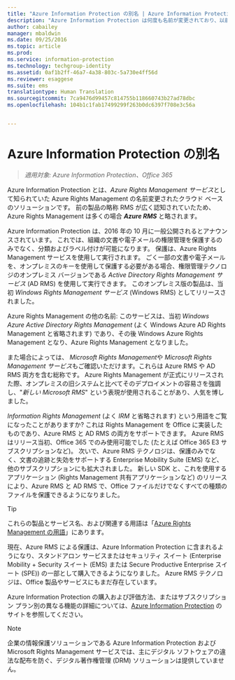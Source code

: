 ```yaml
---
title: "Azure Information Protection の別名 | Azure Information Protection"
description: "Azure Information Protection は何度も名前が変更されており、以前の名前で知られている可能性があります。"
author: cabailey
manager: mbaldwin
ms.date: 09/25/2016
ms.topic: article
ms.prod: 
ms.service: information-protection
ms.technology: techgroup-identity
ms.assetid: 0af1b2ff-46a7-4a38-803c-5a730e4ff56d
ms.reviewer: esaggese
ms.suite: ems
translationtype: Human Translation
ms.sourcegitcommit: 7ca9476d99457c814755b118660743b27ad78dbc
ms.openlocfilehash: 104b1c1fab17499299f263b0dc6397f708e3c56a


---
```



# Azure Information Protection の別名

>*適用対象: Azure Information Protection、Office 365*

Azure Information Protection とは、*Azure Rights Management サービス*として知られていた Azure Rights Management の名前変更されたクラウド ベースのソリューションです。 前の製品の略称 RMS が広く認知されていたため、Azure Rights Management は多くの場合 ***Azure RMS*** と略されます。

Azure Information Protection は、2016 年の 10 月に一般公開されるとアナウンスされています。 これでは、組織の文書や電子メールの権限管理を保護するのみでなく、分類およびラベル付けが可能になります。 保護は、Azure Rights Management サービスを使用して実行されます。 ごく一部の文書や電子メールを、オンプレミスのキーを使用して保護する必要がある場合、権限管理テクノロジのオンプレミス バージョンである *Active Directory Rights Management サービス* (AD RMS) を使用して実行できます。 このオンプレミス版の製品は、当初 *Windows Rights Management サービス* (Windows RMS) としてリリースされました。

Azure Rights Management の他の名前: このサービスは、当初 *Windows Azure Active Directory Rights Management* (よく Windows Azure AD Rights Management と省略されます) であり、その後 Windows Azure Rights Management となり、Azure Rights Management となりました。

また場合によっては、 *Microsoft Rights Management*や *Microsoft Rights Management サービス*もご確認いただけます。これらは Azure RMS や AD RMS 両方を含む総称です。  Azure Rights Management が正式にリリースされた際、オンプレミスの旧システムと比べてそのデプロイメントの容易さを強調し、"*新しい Microsoft RMS*" という表現が使用されることがあり、人気を博しました。

*Information Rights Management* (よく *IRM* と省略されます) という用語をご覧になったことがありますか? これは Rights Management を Office に実装したものであり、Azure RMS と AD RMS の両方をサポートできます。 Azure RMS はリリース当初、Office 365 でのみ使用可能でした (たとえば Office 365 E3 サブスクリプションなど)。 次いで、Azure RMS テクノロジは、保護のみでなく、文書の追跡と失効をサポートする Enterprise Mobility Suite (EMS) など、他のサブスクリプションにも拡大されました。 新しい SDK と、これを使用するアプリケーション (Rights Management 共有アプリケーションなど) のリリースにより、Azure RMS と AD RMS で、Office ファイルだけでなくすべての種類のファイルを保護できるようになりました。 

> [!TIP]
> これらの製品とサービス名、および関連する用語は「[Azure Rights Management の用語](../get-started/terminology.md)」にあります。

現在、Azure RMS による保護は、Azure Information Protection に含まれるようになり、スタンドアロン サービスまたはセキュリティ スイート (Enterprise Mobility + Security スイート (EMS) または Secure Productive Enterprise スイート (SPE)) の一部として購入できるようになりました。 Azure RMS テクノロジは、Office 製品やサービスにもまだ存在しています。

Azure Information Protection の購入および評価方法、またはサブスクリプション プラン別の異なる機能の詳細については、[Azure Information Protection](https://www.microsoft.com/en-us/cloud-platform/azure-information-protection) のサイトを参照してください。

> [!NOTE]
> 企業の情報保護ソリューションである Azure Information Protection および Microsoft Rights Management サービスでは、主にデジタル ソフトウェアの違法な配布を防ぐ、デジタル著作権管理 (DRM) ソリューションは提供していません。 




<!--HONumber=Sep16_HO4-->


